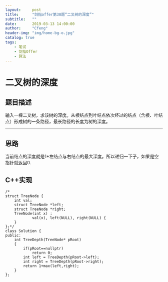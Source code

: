 ```yaml
---
layout:     post
title:      "剑指offer第38题“二叉树的深度”"
subtitle:   ""
date:       2019-03-13 14:00:00
author:     "Cfeng"
header-img: "img/home-bg-o.jpg"
catalog: true
tags:
    - 笔试
    - 剑指Offer
    - 算法
---
```

# 二叉树的深度
## 题目描述
输入一棵二叉树，求该树的深度。从根结点到叶结点依次经过的结点（含根、叶结点）形成树的一条路径，最长路径的长度为树的深度。
***
## 思路
当前结点的深度就是1+左结点与右结点的最大深度。所以递归一下子，如果是空指针就返回0.
## C++实现
```
/*
struct TreeNode {
	int val;
	struct TreeNode *left;
	struct TreeNode *right;
	TreeNode(int x) :
			val(x), left(NULL), right(NULL) {
	}
};*/
class Solution {
public:
    int TreeDepth(TreeNode* pRoot)
    {
        if(pRoot==nullptr)
            return 0;
        int left = TreeDepth(pRoot->left);
        int right = TreeDepth(pRoot->right);
        return 1+max(left,right);
    }
};
```


